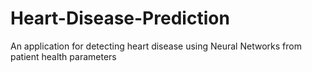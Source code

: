 # Heart-Disease-Prediction
An application for detecting heart disease using Neural Networks from patient health parameters
